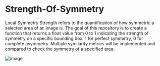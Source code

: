 # Strength-Of-Symmetry

Local Symmetry Strength refers to the quantification of how symmetric a selected area of an image is. The goal of this repository is to create a 
function that returns a float value from 0 to 1 indicating the strength of symmetry on a specific bounding box. 1 for perfect symmetry, 0 for complete asymmetry. Multiple
symilarity metrics will be implemented and compared to check the symmetry of a specified area.

![image](https://user-images.githubusercontent.com/123949377/223767430-1ebf3c9f-d6bd-4669-9a1f-b33bec427301.png)
